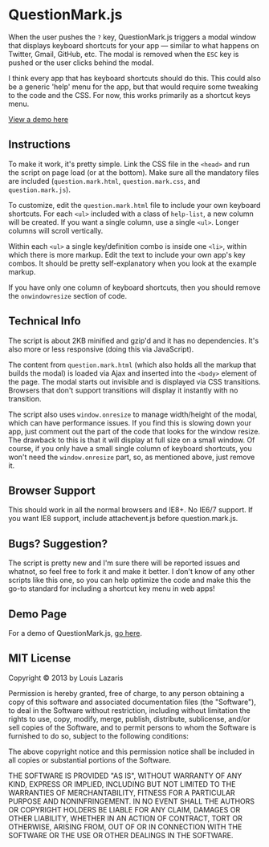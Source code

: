 # QuestionMark.js

When the user pushes the `?` key, QuestionMark.js triggers a modal window that displays keyboard shortcuts for your app &mdash; similar to what happens on Twitter, Gmail, GitHub, etc. The modal is removed when the `ESC` key is pushed or the user clicks behind the modal.

I think every app that has keyboard shortcuts should do this. This could also be a generic 'help' menu for the app, but that would require some tweaking to the code and the CSS. For now, this works primarily as a shortcut keys menu.

[View a demo here](http://www.impressivewebs.com/demo-files/question-mark-js/)

## Instructions
To make it work, it's pretty simple. Link the CSS file in the `<head>` and run the script on page load (or at the bottom). Make sure all the mandatory files are included (`question.mark.html`, `question.mark.css`, and `question.mark.js`).

To customize, edit the `question.mark.html` file to include your own keyboard shortcuts. For each `<ul>` included with a class of `help-list`, a new column will be created. If you want a single column, use a single `<ul>`. Longer columns will scroll vertically.

Within each `<ul>` a single key/definition combo is inside one `<li>`, within which there is more markup. Edit the text to include your own app's key combos. It should be pretty self-explanatory when you look at the example markup.

If you have only one column of keyboard shortcuts, then you should remove the `onwindowresize` section of code.

## Technical Info
The script is about 2KB minified and gzip'd and it has no dependencies. It's also more or less responsive (doing this via JavaScript).

The content from `question.mark.html` (which also holds all the markup that builds the modal) is loaded via Ajax and inserted into the `<body>` element of the page. The modal starts out invisible and is displayed via CSS transitions. Browsers that don't support transitions will display it instantly with no transition.

The script also uses `window.onresize` to manage width/height of the modal, which can have performance issues. If you find this is slowing down your app, just comment out the part of the code that looks for the window resize. The drawback to this is that it will display at full size on a small window. Of course, if you only have a small single column of keyboard shortcuts, you won't need the `window.onresize` part, so, as mentioned above, just remove it.

## Browser Support
This should work in all the normal browsers and IE8+. No IE6/7 support. If you want IE8 support, include attachevent.js before question.mark.js.

## Bugs? Suggestion?
The script is pretty new and I'm sure there will be reported issues and whatnot, so feel free to fork it and make it better. I don't know of any other scripts like this one, so you can help optimize the code and make this the go-to standard for including a shortcut key menu in web apps!

## Demo Page
For a demo of QuestionMark.js, [go here](http://www.impressivewebs.com/demo-files/question-mark-js/).

## MIT License

Copyright © 2013 by Louis Lazaris

Permission is hereby granted, free of charge, to any person obtaining a copy
of this software and associated documentation files (the "Software"), to deal
in the Software without restriction, including without limitation the rights
to use, copy, modify, merge, publish, distribute, sublicense, and/or sell
copies of the Software, and to permit persons to whom the Software is
furnished to do so, subject to the following conditions:

The above copyright notice and this permission notice shall be included in all
copies or substantial portions of the Software.

THE SOFTWARE IS PROVIDED "AS IS", WITHOUT WARRANTY OF ANY KIND, EXPRESS OR
IMPLIED, INCLUDING BUT NOT LIMITED TO THE WARRANTIES OF MERCHANTABILITY,
FITNESS FOR A PARTICULAR PURPOSE AND NONINFRINGEMENT. IN NO EVENT SHALL THE
AUTHORS OR COPYRIGHT HOLDERS BE LIABLE FOR ANY CLAIM, DAMAGES OR OTHER
LIABILITY, WHETHER IN AN ACTION OF CONTRACT, TORT OR OTHERWISE, ARISING FROM,
OUT OF OR IN CONNECTION WITH THE SOFTWARE OR THE USE OR OTHER DEALINGS IN THE
SOFTWARE.
